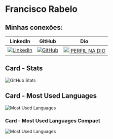 #   Francisco Rabelo

## Minhas conexões:
| LinkedIn | GitHub | Dio
|--|--|--|
|[![LinkedIn](https://img.shields.io/badge/LinkedIn-000?style=for-the-badge&logo=linkedin&logoColor=0E76A8)](https://www.linkedin.com/in/franciscorabelo/) | [![GitHub](https://img.shields.io/badge/GitHbt-000?style=for-the-badge&logo=github&logoColor=white)](+https://github.com/SEUUSERNAME) | [<img src="https://hermes.digitalinnovation.one/assets/diome/logo-minimized.png" alt="Dio" width="20" height="20">  PERFIL NA DIO](https://www.dio.me/users/eri_mendes32)|

## Card - Stats

![GitHub Stats](https://github-readme-stats.vercel.app/api?username=erimendes&theme=transparent&bg_color=000&border_color=30A3DC&show_icons=true&icon_color=30A3DC&title_color=E94D5F&text_color=FFF) 


## Card - Most Used Languages
![Most Used Languages](https://github-readme-stats-git-masterrstaa-rickstaa.vercel.app/api/top-langs/?username=erimendes&bg_color=000&border_color=30A3DC&title_color=E94D5F&text_color=FFF)

### Card - Most Used Languages Compact

![Most Used Languages](https://github-readme-stats-git-masterrstaa-rickstaa.vercel.app/api/top-langs/?username=erimendes&layout=compact&bg_color=000&border_color=30A3DC&title_color=E94D5F&text_color=FFF)





